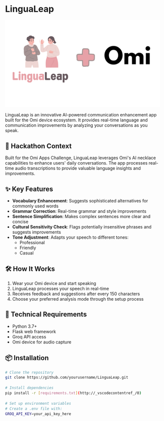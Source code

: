 # LinguaLeap
![Omi Plugin Banner](/assets/Banner.png)

LinguaLeap is an innovative AI-powered communication enhancement app built for the Omi device ecosystem. It provides real-time language and communication improvements by analyzing your conversations as you speak.

## 🎯 Hackathon Context
Built for the Omi Apps Challenge, LinguaLeap leverages Omi's AI necklace capabilities to enhance users' daily conversations. The app processes real-time audio transcriptions to provide valuable language insights and improvements.

## ✨ Key Features

- **Vocabulary Enhancement**: Suggests sophisticated alternatives for commonly used words
- **Grammar Correction**: Real-time grammar and style improvements
- **Sentence Simplification**: Makes complex sentences more clear and concise
- **Cultural Sensitivity Check**: Flags potentially insensitive phrases and suggests improvements
- **Tone Adjustment**: Adapts your speech to different tones:
  - Professional
  - Friendly
  - Casual

## 🛠 How It Works

1. Wear your Omi device and start speaking
2. LinguaLeap processes your speech in real-time
3. Receives feedback and suggestions after every 150 characters
4. Choose your preferred analysis mode through the setup process

## 🔧 Technical Requirements

- Python 3.7+
- Flask web framework
- Groq API access
- Omi device for audio capture

## 📦 Installation

```bash
# Clone the repository
git clone https://github.com/yourusername/LinguaLeap.git

# Install dependencies
pip install -r [requirements.txt](http://_vscodecontentref_/0)

# Set up environment variables
# Create a .env file with:
GROQ_API_KEY=your_api_key_here